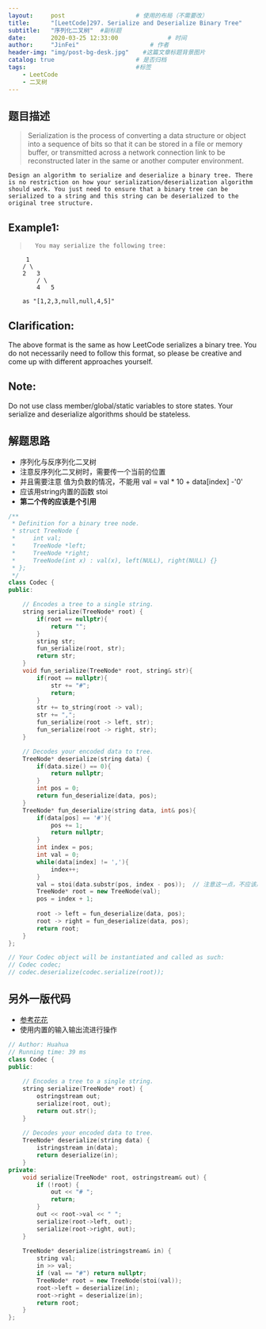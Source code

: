 ```yaml
---
layout:     post                    # 使用的布局（不需要改） 
title:      "[LeetCode]297. Serialize and Deserialize Binary Tree"               # 标题  
subtitle:   "序列化二叉树"  #副标题 
date:       2020-03-25 12:33:00              # 时间 
author:     "JinFei"                    # 作者 
header-img: "img/post-bg-desk.jpg"    #这篇文章标题背景图片 
catalog: true                       # 是否归档 
tags:                               #标签     
    - LeetCode 
    - 二叉树
---
```



## 题目描述
>   Serialization is the process of converting a data structure or object into a sequence of bits so that it can be stored in a file or memory buffer, or transmitted across a network connection link to be reconstructed later in the same or another computer environment.

    Design an algorithm to serialize and deserialize a binary tree. There is no restriction on how your serialization/deserialization algorithm should work. You just need to ensure that a binary tree can be serialized to a string and this string can be deserialized to the original tree structure.




## Example1:
 
>       You may serialize the following tree:

         1
        / \
        2   3
            / \
            4   5

        as "[1,2,3,null,null,4,5]"

## Clarification: 
The above format is the same as how LeetCode serializes a binary tree. You do not necessarily need to follow this format, so please be creative and come up with different approaches yourself.

## Note: 
Do not use class member/global/static variables to store states. Your serialize and deserialize algorithms should be stateless.




## 解题思路

- 序列化与反序列化二叉树
- 注意反序列化二叉树时，需要传一个当前的位置
- 并且需要注意 值为负数的情况，不能用 val = val * 10 + data[index]  -'0'
- 应该用string内置的函数 stoi
- **第二个传的应该是个引用**




```C++
/**
 * Definition for a binary tree node.
 * struct TreeNode {
 *     int val;
 *     TreeNode *left;
 *     TreeNode *right;
 *     TreeNode(int x) : val(x), left(NULL), right(NULL) {}
 * };
 */
class Codec {
public:

    // Encodes a tree to a single string.
    string serialize(TreeNode* root) {
        if(root == nullptr){
            return "";
        }
        string str;
        fun_serialize(root, str);
        return str;
    }
    void fun_serialize(TreeNode* root, string& str){
        if(root == nullptr){
            str += "#";
            return;
        }
        str += to_string(root -> val);
        str += ",";
        fun_serialize(root -> left, str);
        fun_serialize(root -> right, str);
    }

    // Decodes your encoded data to tree.
    TreeNode* deserialize(string data) {
        if(data.size() == 0){
            return nullptr;
        }
        int pos = 0;
        return fun_deserialize(data, pos);
    }
    TreeNode* fun_deserialize(string data, int& pos){
        if(data[pos] == '#'){
            pos += 1;
            return nullptr;
        }
        int index = pos;
        int val = 0;
        while(data[index] != ','){
            index++;
        }
        val = stoi(data.substr(pos, index - pos));  // 注意这一点，不应该用 连乘法
        TreeNode* root = new TreeNode(val);
        pos = index + 1;
        
        root -> left = fun_deserialize(data, pos);
        root -> right = fun_deserialize(data, pos);
        return root;
    }
};

// Your Codec object will be instantiated and called as such:
// Codec codec;
// codec.deserialize(codec.serialize(root));
```

## 另外一版代码

- [参考花花](https://zxi.mytechroad.com/blog/tree/leetcode-297-serialize-and-deserialize-binary-tree/)
- 使用内置的输入输出流进行操作

```C++
// Author: Huahua
// Running time: 39 ms
class Codec {
public:
 
    // Encodes a tree to a single string.
    string serialize(TreeNode* root) {
        ostringstream out;
        serialize(root, out);
        return out.str();
    }
 
    // Decodes your encoded data to tree.
    TreeNode* deserialize(string data) {
        istringstream in(data);
        return deserialize(in);
    }
private:
    void serialize(TreeNode* root, ostringstream& out) {
        if (!root) {
            out << "# ";
            return;
        }        
        out << root->val << " ";
        serialize(root->left, out);
        serialize(root->right, out);
    }
    
    TreeNode* deserialize(istringstream& in) {
        string val;
        in >> val;
        if (val == "#") return nullptr;        
        TreeNode* root = new TreeNode(stoi(val));        
        root->left = deserialize(in);
        root->right = deserialize(in);        
        return root;
    }
};
```